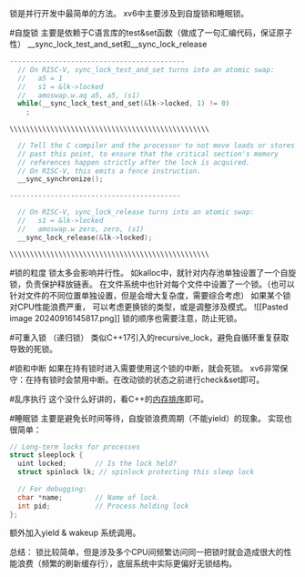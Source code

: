 锁是并行开发中最简单的方法。
xv6中主要涉及到自旋锁和睡眠锁。

#自旋锁 
主要是依赖于C语言库的test&set函数（做成了一句汇编代码，保证原子性）
\_\_sync_lock_test_and_set和\_\_sync_lock_release
```c
-------------------------------------------
  // On RISC-V, sync_lock_test_and_set turns into an atomic swap:
  //   a5 = 1
  //   s1 = &lk->locked
  //   amoswap.w.aq a5, a5, (s1)
  while(__sync_lock_test_and_set(&lk->locked, 1) != 0)
    ;
    
\\\\\\\\\\\\\\\\\\\\\\\\\\\\\\\\\\\\\\\\\\\\\\\\\

  // Tell the C compiler and the processor to not move loads or stores
  // past this point, to ensure that the critical section's memory
  // references happen strictly after the lock is acquired.
  // On RISC-V, this emits a fence instruction.
  __sync_synchronize();

------------------------------------------

  // On RISC-V, sync_lock_release turns into an atomic swap:
  //   s1 = &lk->locked
  //   amoswap.w zero, zero, (s1)
  __sync_lock_release(&lk->locked);

\\\\\\\\\\\\\\\\\\\\\\\\\\\\\\\\\\\\\\\\\\\\\\\\\
```

#锁的粒度
锁太多会影响并行性。
如kalloc中，就针对内存池单独设置了一个自旋锁，负责保护释放链表。
在文件系统中也针对每个文件中设置了一个锁。（也可以针对文件的不同位置单独设置，但是会增大复杂度，需要综合考虑）
如果某个锁对CPU性能浪费严重， 可以考虑更换锁的类型，或是调整涉及模式。
![[Pasted image 20240916145817.png]]
锁的顺序也需要注意，防止死锁。

#可重入锁 （递归锁）
类似C++17引入的recursive_lock，避免自循环重复获取导致的死锁。

#锁和中断
如果在持有锁时进入需要使用这个锁的中断，就会死锁。
xv6非常保守：在持有锁时会禁用中断。在改动锁的状态之前进行check&set即可。

#乱序执行
这个没什么好讲的，看C++的[内存排序](https://en.cppreference.com/w/c/atomic/memory_order)即可。

#睡眠锁
主要是避免长时间等待，自旋锁浪费周期（不能yield）的现象。
实现也很简单：
```c
// Long-term locks for processes
struct sleeplock {
  uint locked;       // Is the lock held?
  struct spinlock lk; // spinlock protecting this sleep lock
  
  // For debugging:
  char *name;        // Name of lock.
  int pid;           // Process holding lock
};
```
额外加入yield & wakeup 系统调用。

总结：
锁比较简单，但是涉及多个CPU间频繁访问同一把锁时就会造成很大的性能浪费（频繁的刷新缓存行），底层系统中实际更偏好无锁结构。